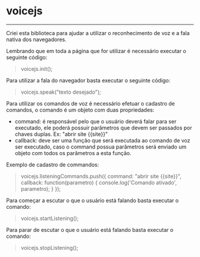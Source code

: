 # voicejs
---------

Criei esta biblioteca para ajudar a utilizar o reconhecimento de voz e a fala nativa dos navegadores.

Lembrando que em toda a página que for utilizar é necessário executar o seguinte código:
> voicejs.init();

Para utilizar a fala do navegador basta executar o seguinte código:
> voicejs.speak("texto desejado");

Para utilizar os comandos de voz é necessário efetuar o cadastro de comandos, o comando é um objeto com duas propriedades:
- command: é responsável pelo que o usuário deverá falar para ser executado, ele poderá possuir parâmetros que devem ser passados por chaves duplas. Ex: "abrir site {{site}}"
- callback: deve ser uma função que será executada ao comando de voz ser executado, caso o command possua parâmetros será enviado um objeto com todos os parâmetros a esta função.

Exemplo de cadastro de commandos:
>voicejs.listeningCommands.push({
command: "abrir site {{site}}",
callback: function(parametro) { console.log('Comando ativado', parametro); }
});

Para começar a escutar o que o usuário está falando basta executar o comando:
> voicejs.startListening();

Para parar de escutar o que o usuário está falando basta executar o comando:
> voicejs.stopListening();
